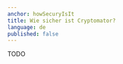 ```yaml
---
anchor: howSecuryIsIt
title: Wie sicher ist Cryptomator?
language: de
published: false
---
```

TODO
